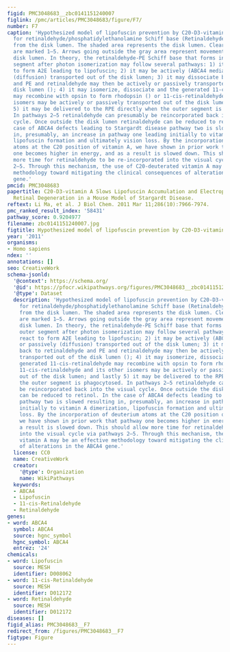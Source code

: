 ```yaml
---
figid: PMC3048683__zbc0141151240007
figlink: /pmc/articles/PMC3048683/figure/F7/
number: F7
caption: 'Hypothesized model of lipofuscin prevention by C20-D3-vitamin A. Pathways
  for retinaldehyde/phosphatidylethanolamine Schiff base (Retinaldehyde-PE) clearance
  from the disk lumen. The shaded area represents the disk lumen. Clearance pathways
  are marked 1–5. Arrows going outside the gray area represent movement out of the
  disk lumen. In theory, the retinaldehyde-PE Schiff base that forms in the rod outer
  segment after photon isomerization may follow several pathways: 1) it can react
  to form A2E leading to lipofuscin; 2) it may be actively (ABCA4 mediated) or passively
  (diffusion) transported out of the disk lumen; 3) it may dissociate back to retinaldehyde
  and PE and retinaldehyde may then be actively or passively transported out of the
  disk lumen (); 4) it may isomerize, dissociate and the generated 11-cis-retinaldehyde
  may recombine with opsin to form rhodopsin () or 11-cis-retinaldehyde and its other
  isomers may be actively or passively transported out of the disk lumen; and lastly
  5) it may be delivered to the RPE directly when the outer segment is phagocytosed.
  In pathways 2–5 retinaldehyde can presumably be reincorporated back into the visual
  cycle. Once outside the disk lumen retinaldehyde can be reduced to retinol. In the
  case of ABCA4 defects leading to Stargardt disease pathway two is slowed resulting
  in, presumably, an increase in pathway one leading initially to vitamin A dimerization,
  lipofuscin formation and ultimately vision loss. By the incorporation of deuterium
  atoms at the C20 position of vitamin A, we have shown in prior work that pathway
  one becomes higher in energy, and as a result is slowed down. This should allow
  more time for retinaldehyde to be re-incorporated into the visual cycle via pathways
  2–5. Through this mechanism, the use of C20-deuterated vitamin A may be an effective
  methodology toward mitigating the clinical consequences of alterations in the ABCA4
  gene.'
pmcid: PMC3048683
papertitle: C20-D3-vitamin A Slows Lipofuscin Accumulation and Electrophysiological
  Retinal Degeneration in a Mouse Model of Stargardt Disease.
reftext: Li Ma, et al. J Biol Chem. 2011 Mar 11;286(10):7966-7974.
pmc_ranked_result_index: '58431'
pathway_score: 0.9204977
filename: zbc0141151240007.jpg
figtitle: Hypothesized model of lipofuscin prevention by C20-D3-vitamin A
year: '2011'
organisms:
- Homo sapiens
ndex: ''
annotations: []
seo: CreativeWork
schema-jsonld:
  '@context': https://schema.org/
  '@id': https://pfocr.wikipathways.org/figures/PMC3048683__zbc0141151240007.html
  '@type': Dataset
  description: 'Hypothesized model of lipofuscin prevention by C20-D3-vitamin A. Pathways
    for retinaldehyde/phosphatidylethanolamine Schiff base (Retinaldehyde-PE) clearance
    from the disk lumen. The shaded area represents the disk lumen. Clearance pathways
    are marked 1–5. Arrows going outside the gray area represent movement out of the
    disk lumen. In theory, the retinaldehyde-PE Schiff base that forms in the rod
    outer segment after photon isomerization may follow several pathways: 1) it can
    react to form A2E leading to lipofuscin; 2) it may be actively (ABCA4 mediated)
    or passively (diffusion) transported out of the disk lumen; 3) it may dissociate
    back to retinaldehyde and PE and retinaldehyde may then be actively or passively
    transported out of the disk lumen (); 4) it may isomerize, dissociate and the
    generated 11-cis-retinaldehyde may recombine with opsin to form rhodopsin () or
    11-cis-retinaldehyde and its other isomers may be actively or passively transported
    out of the disk lumen; and lastly 5) it may be delivered to the RPE directly when
    the outer segment is phagocytosed. In pathways 2–5 retinaldehyde can presumably
    be reincorporated back into the visual cycle. Once outside the disk lumen retinaldehyde
    can be reduced to retinol. In the case of ABCA4 defects leading to Stargardt disease
    pathway two is slowed resulting in, presumably, an increase in pathway one leading
    initially to vitamin A dimerization, lipofuscin formation and ultimately vision
    loss. By the incorporation of deuterium atoms at the C20 position of vitamin A,
    we have shown in prior work that pathway one becomes higher in energy, and as
    a result is slowed down. This should allow more time for retinaldehyde to be re-incorporated
    into the visual cycle via pathways 2–5. Through this mechanism, the use of C20-deuterated
    vitamin A may be an effective methodology toward mitigating the clinical consequences
    of alterations in the ABCA4 gene.'
  license: CC0
  name: CreativeWork
  creator:
    '@type': Organization
    name: WikiPathways
  keywords:
  - ABCA4
  - Lipofuscin
  - 11-cis-Retinaldehyde
  - Retinaldehyde
genes:
- word: ABCA4
  symbol: ABCA4
  source: hgnc_symbol
  hgnc_symbol: ABCA4
  entrez: '24'
chemicals:
- word: Lipofuscin
  source: MESH
  identifier: D008062
- word: 11-cis-Retinaldehyde
  source: MESH
  identifier: D012172
- word: Retinaldehyde
  source: MESH
  identifier: D012172
diseases: []
figid_alias: PMC3048683__F7
redirect_from: /figures/PMC3048683__F7
figtype: Figure
---
```

